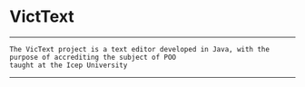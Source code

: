 # VictText
_ _ _
```
The VicText project is a text editor developed in Java, with the purpose of accrediting the subject of POO
taught at the Icep University
```
_ _ _
